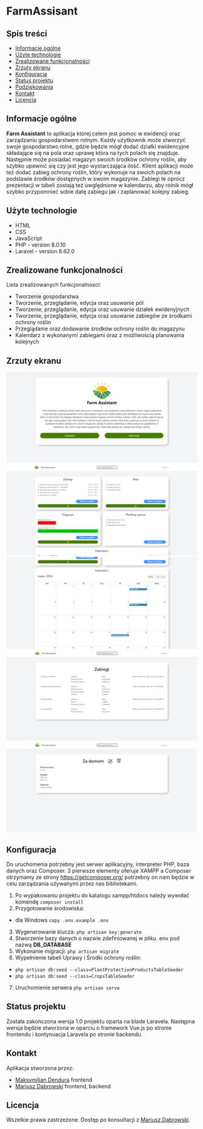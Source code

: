 # FarmAssisant


## Spis treści
* [Informacje ogólne](#informacje-ogólne)
* [Użyte technologie](#użyte-technologie)
* [Zrealizowane funkcjonalności](#zrealizowane-funkcjonalności)
* [Zrzuty ekranu](#zrzuty-ekranu)
* [Konfiguracja](#konfiguracja)
* [Status projektu](#status-projektu)
* [Podziękowania](#podziękowania)
* [Kontakt](#kontakt)
* [Licencja](#licencja)


## Informacje ogólne
<b>Farm Assistant</b> to aplikacja której celem jest pomoc w ewidencji oraz zarządzaniu gospodarstwem rolnym. 
Każdy użytkownik może stworzyć swoje gospodarstwo rolne, gdzie będzie mógł dodać działki ewidencyjne
 składające się na pola oraz uprawę która na tych polach się znajduje.
Następnie może posiadać magazyn swoich środków ochrony roślin, aby szybko upewnić się czy jest jego 
wystarczająca ilość. Klient aplikacji może też dodać zabieg ochrony roślin, który wykonuje na swoich 
polach na podstawie środków dostępnych w swoim magazynie. Zabiegi te oprócz prezentacji w tabeli zostają
 też uwględnione w kalendarzu, aby rolnik mógł szybko przypomnieć sobie datę zabiegu jak i zaplanować 
 kolejny zabieg.


## Użyte technologie
- HTML
- CSS
- JavaScript
- PHP - version 8.0.10
- Laravel - version 8.62.0


## Zrealizowane funkcjonalności
Lista zrealizowanych funkcjonalnosci:
- Tworzenie gospodarstwa
- Tworzenie, przeglądanie, edycja oraz usuwanie pól
- Tworzenie, przeglądanie, edycja oraz usuwanie działek ewidenyjnych
- Tworzenie, przeglądanie, edycja oraz usuwanie zabiegów ze środkami ochrony roślin
- Przeglądanie oraz dodawanie środków ochrony roślin do magazynu
- Kalendarz z wykonanymi zabiegami oraz z możliwością planowania kolejnych

## Zrzuty ekranu
![Okno powitalne](./img/okno-glowne.png)
![Dashboard](./img/home.png)
![Kalendarz](./img/kalendarz.png)
![Lista zabiegów](./img/zabiegi.png)
![Inormacje o polu](./img/pole.png)

## Konfiguracja
Do uruchomenia potrzebny jest serwer aplikacyjny, interpreter PHP, baza danych oraz Composer. 3 pierwsze elementy oferuje XAMPP a Composer otrzymamy ze strony https://getcomposer.org/ 
 potrzebny on nam będzie w celu zarządzania używanymi przez nas bibliotekami.
 1. Po wypakowaniu projektu do katalogu xampp/htdocs należy wywołać komendę 
 `composer install` 
 2. Przygotowanie środowiska:
 - dla Windows `copy .env.example .env`
3. Wygenerowanie klucza:
 `php artisan key:generate`
4. Stworzenie bazy danych o nazwie zdefiniowanej w pliku .env pod nazwą <b>DB_DATABASE</b>
5. Wykonanie migracji: `php artisan migrate`
6. Wypełnienie tabeli Uprawy i Środki ochrony roślin:
- `php artisan db:seed --class=PlantProtectionProductsTableSeeder`
- `php artisan db:seed --class=CropsTableSeeder`
7. Uruchomienie serwera `php artisan serve`

## Status projektu
Została zakończona wersja 1.0 projektu oparta na blade Laravela. Następna wersja będzie stworzona w oparciu o framework Vue.js po stronie frontendu i kontynuacja Laravela po stronie backendu.


## Kontakt
Aplikacja stworzona przez:
- [Maksymilian Dendura](https://github.com/Noniv)  frontend
- [Mariusz Dąbrowski](https://github.com/marioooo0o) frontend, backend  




## Licencja
Wszelkie prawa zastrzeżone. Dostęp po konsultacji z [Mariusz Dąbrowski](https://github.com/marioooo0o).
